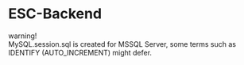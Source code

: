 # ESC-Backend

warning! \
MySQL.session.sql is created for MSSQL Server, some terms such as IDENTIFY (AUTO_INCREMENT) might defer.
